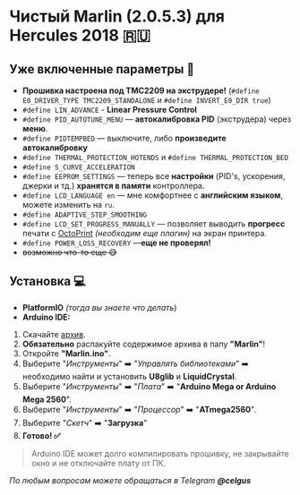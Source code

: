 # Чистый Marlin (2.0.5.3) для Hercules 2018 :ru:

## Уже включенные параметры :wrench:

-  **Прошивка настроена под TMC2209 на экструдере!** (`#define E0_DRIVER_TYPE TMC2209_STANDALONE` и `#define INVERT_E0_DIR true`)
-  `#define LIN_ADVANCE` - **Linear Pressure Control**
-  `#define PID_AUTOTUNE_MENU` — **автокалибровка PID** (экструдера) через **меню**.
-  `#define PIDTEMPBED` — выключите, либо **произведите автокалибровку**
-  `#define THERMAL_PROTECTION_HOTENDS` и `#define THERMAL_PROTECTION_BED`
-  `#define S_CURVE_ACCELERATION`
-  `#define EEPROM_SETTINGS` — теперь все **настройки** (PID's, ускорения, джерки и тд.) **хранятся в памяти** контроллера.
-  `#define LCD_LANGUAGE en` — мне комфортнее с **английским языком**, можете изменить на `ru`.
-  `#define ADAPTIVE_STEP_SMOOTHING`
-  `#define LCD_SET_PROGRESS_MANUALLY` — позволяет выводить **прогресс** печати с [OctoPrint](https://github.com/OctoPrint/OctoPrint) *(необходим еще плагин)* на экран принтера.
-  `#define POWER_LOSS_RECOVERY` —**еще не проверял!**
- ~~возможно что-то еще :sweat_smile:~~

## Установка :computer:

-  **PlatformIO**  *(тогда вы знаете что делать*)
-  **Arduino IDE:**

1. Скачайте [архив](https://github.com/celgus/Marlin-H18/archive/master.zip).
2.  **Обязательно** распакуйте содержимое архива в папу **"Marlin"**!
3. Откройте **"Marlin.ino"**.
4. Выберите "*Инструменты*" :arrow_right: "*Управлять библиотеками*" :arrow_right: необходимо найти и установить **U8glib** и **LiquidCrystal**.
5. Выберите "*Инструменты*" :arrow_right: "*Плата*" :arrow_right: "**Arduino Mega or Arduino Mega 2560**".
6. Выберите "*Инструменты*" :arrow_right: "*Процессор*" :arrow_right: "**ATmega2560**".
7. Выберите "*Скетч*" :arrow_right: "**Загрузка**"
8.  **Готово! :white_check_mark:**
> Arduino IDE может долго компилировать прошивку, не закрывайте окно и не отключайте плату от ПК.

*По любым вопросам можете обращаться в Telegram  **@celgus***  